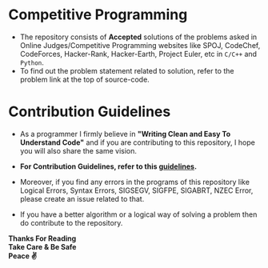 # Competitive Programming
* The repository consists of **Accepted** solutions of the problems asked in Online Judges/Competitive Programming websites like SPOJ, CodeChef, CodeForces, Hacker-Rank, Hacker-Earth, Project Euler, etc in `C/C++` and `Python`.
* To find out the problem statement related to solution, refer to the problem link at the top of source-code.  

# Contribution Guidelines
* As a programmer I firmly believe in **"Writing Clean and Easy To Understand Code"** and if you are contributing to this repository, I hope you will also share the same vision.

*   **For Contribution Guidelines, refer to this [guidelines](https://github.com/strikersps/Competitive-Programming/blob/master/CONTRIBUTING.md).**

* Moreover, if you find any errors in the programs of this repository like Logical Errors, Syntax Errors, SIGSEGV, SIGFPE, SIGABRT, NZEC Error, please create an issue related to that.

* If you have a better algorithm or a logical way of solving a problem then do contribute to the repository.  

**Thanks For Reading**  
**Take Care & Be Safe**  
**Peace :v:**
